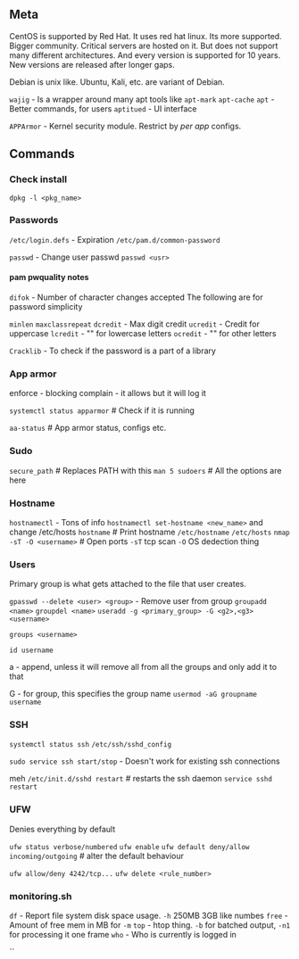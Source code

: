 ## Meta

CentOS is supported by Red Hat. It uses red hat linux.
Its more supported. Bigger community. Critical servers
are hosted on it. But does not support many different
architectures. And every version is supported for 10
years.
	New versions are released after longer gaps.

Debian is unix like. Ubuntu, Kali, etc. are variant of Debian.

`wajig` - Is a wrapper around many apt tools like `apt-mark` `apt-cache`
`apt`	- Better commands, for users
`aptitued` - UI interface

`APPArmor` - Kernel security module. Restrict by _per app_ configs.


## Commands

### Check install
`dpkg -l <pkg_name>`

### Passwords

`/etc/login.defs` - Expiration
`/etc/pam.d/common-password`

`passwd` - Change user passwd
`passwd <usr>`

#### pam pwquality notes
`difok` - Number of character changes accepted
The following are for password simplicity

`minlen`
`maxclassrepeat`
`dcredit` - Max digit credit
`ucredit` - Credit for uppercase 
`lcredit` - "" for lowercase letters
`ocredit` - "" for other letters
 
`Cracklib` - To check if the password is a part of a library

### App armor

enforce  - blocking
complain - it allows but it will log it

`systemctl status apparmor` # Check if it is running

`aa-status` # App armor status, configs etc.

### Sudo

`secure_path` # Replaces PATH with this
`man 5 sudoers` # All the options are here

### Hostname
`hostnamectl` - Tons of info
`hostnamectl set-hostname <new_name>` and change /etc/hosts
`hostname` # Print hostname
`/etc/hostname`
`/etc/hosts`
`nmap -sT -O <username>` # Open ports
`-sT` tcp scan
`-O`  OS dedection thing


### Users

Primary group is what gets attached to the file
that user creates.

`gpasswd --delete <user> <group>` - Remove user from group
`groupadd <name>`
`groupdel <name>`
`useradd -g <primary_group> -G <g2>,<g3> <username>`

`groups <username>`

`id username`

a - append, unless it will remove all from
all the groups and only add it to that

G - for  group,  this  specifies the group
name
`usermod -aG groupname username`

### SSH

`systemctl status ssh`
`/etc/ssh/sshd_config`

`sudo service ssh start/stop` - Doesn't work for existing ssh connections

meh
`/etc/init.d/sshd restart` # restarts the ssh daemon
`service sshd restart`

### UFW

Denies everything by default

`ufw status verbose/numbered`
`ufw enable`
`ufw default deny/allow incoming/outgoing` # alter the default behaviour

`ufw allow/deny 4242/tcp...`
`ufw delete <rule_number>`

### monitoring.sh

`df` - Report file system disk space usage. `-h` 250MB 3GB like numbes
`free` - Amount of free mem in MB for `-m`
`top` - htop thing.  `-b` for batched output, `-n1` for processing it one frame
`who` - Who is currently is logged in



``
